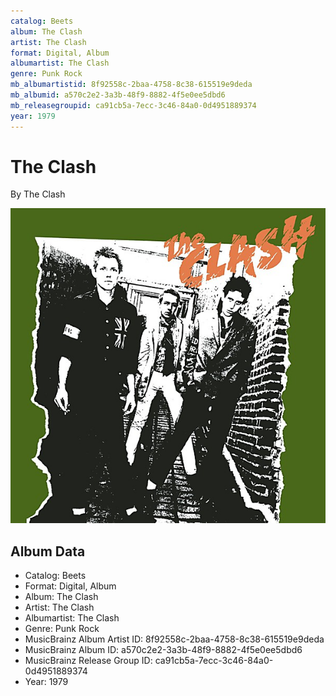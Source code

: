 ```yaml
---
catalog: Beets
album: The Clash
artist: The Clash
format: Digital, Album
albumartist: The Clash
genre: Punk Rock
mb_albumartistid: 8f92558c-2baa-4758-8c38-615519e9deda
mb_albumid: a570c2e2-3a3b-48f9-8882-4f5e0ee5dbd6
mb_releasegroupid: ca91cb5a-7ecc-3c46-84a0-0d4951889374
year: 1979
---
```


# The Clash

By The Clash

![](../../assets/beetscovers/The_Clash-The_Clash.jpg)

## Album Data

- Catalog: Beets
- Format: Digital, Album
- Album: The Clash
- Artist: The Clash
- Albumartist: The Clash
- Genre: Punk Rock
- MusicBrainz Album Artist ID: 8f92558c-2baa-4758-8c38-615519e9deda
- MusicBrainz Album ID: a570c2e2-3a3b-48f9-8882-4f5e0ee5dbd6
- MusicBrainz Release Group ID: ca91cb5a-7ecc-3c46-84a0-0d4951889374
- Year: 1979

